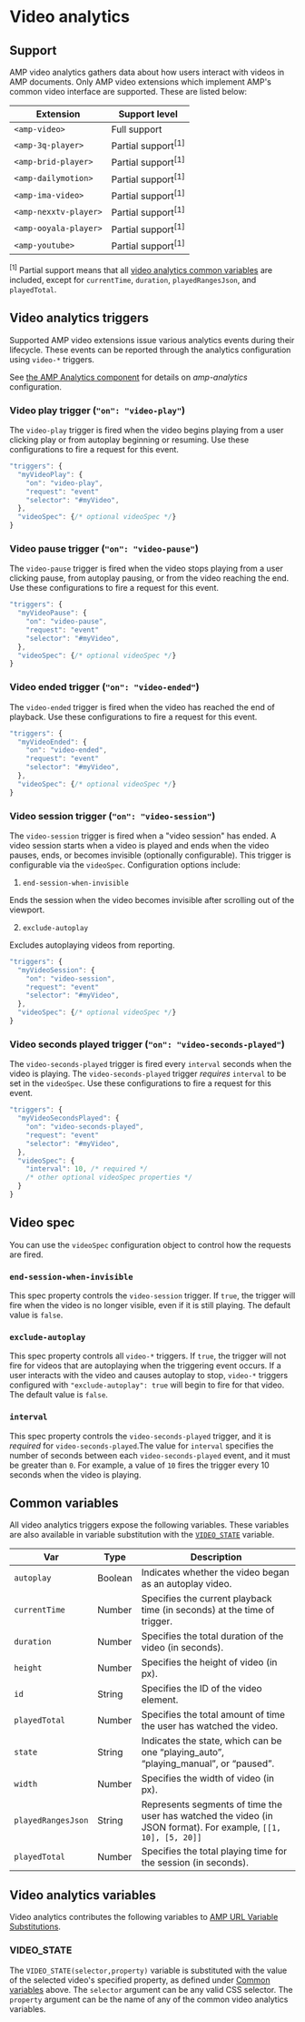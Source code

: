 <!---
Copyright 2017 The AMP HTML Authors. All Rights Reserved.

Licensed under the Apache License, Version 2.0 (the "License");
you may not use this file except in compliance with the License.
You may obtain a copy of the License at

      http://www.apache.org/licenses/LICENSE-2.0

Unless required by applicable law or agreed to in writing, software
distributed under the License is distributed on an "AS-IS" BASIS,
WITHOUT WARRANTIES OR CONDITIONS OF ANY KIND, either express or implied.
See the License for the specific language governing permissions and
limitations under the License.
-->

# Video analytics


## Support

AMP video analytics gathers data about how users interact with videos in AMP documents. Only AMP video extensions which implement AMP's common video interface are supported. These are listed below:

| Extension | Support level |
|--|--|
| `<amp-video>` | Full support |
| `<amp-3q-player>` | Partial support<sup>[1]</sup> |
| `<amp-brid-player>` | Partial support<sup>[1]</sup> |
| `<amp-dailymotion>` | Partial support<sup>[1]</sup> |
| `<amp-ima-video>` | Partial support<sup>[1]</sup> |
| `<amp-nexxtv-player>` | Partial support<sup>[1]</sup> |
| `<amp-ooyala-player>` | Partial support<sup>[1]</sup> |
| `<amp-youtube>` | Partial support<sup>[1]</sup> |
<sup>[1]</sup> Partial support means that all [video analytics common variables](#common-variables) are included, except for `currentTime`, `duration`, `playedRangesJson`, and `playedTotal`.


## Video analytics triggers

Supported AMP video extensions issue various analytics events during their lifecycle. These events can be reported through the analytics configuration using `video-*` triggers.

See [the AMP Analytics component](../amp-analytics/amp-analytics.md) for details on *amp-analytics* configuration.


### Video play trigger (`"on": "video-play"`)

The `video-play` trigger is fired when the video begins playing from a user clicking play or from autoplay beginning or resuming. Use these configurations to fire a request for this event.

```javascript
"triggers": {
  "myVideoPlay": {
    "on": "video-play",
    "request": "event"
    "selector": "#myVideo",
  },
  "videoSpec": {/* optional videoSpec */}
}
```

### Video pause trigger (`"on": "video-pause"`)

The `video-pause` trigger is fired when the video stops playing from a user clicking pause, from autoplay pausing, or from the video reaching the end. Use these configurations to fire a request for this event.

```javascript
"triggers": {
  "myVideoPause": {
    "on": "video-pause",
    "request": "event"
    "selector": "#myVideo",
  },
  "videoSpec": {/* optional videoSpec */}
}
```

### Video ended trigger (`"on": "video-ended"`)

The `video-ended` trigger is fired when the video has reached the end of playback. Use these configurations to fire a request for this event.

```javascript
"triggers": {
  "myVideoEnded": {
    "on": "video-ended",
    "request": "event"
    "selector": "#myVideo",
  },
  "videoSpec": {/* optional videoSpec */}
}
```

### Video session trigger (`"on": "video-session"`)

The `video-session` trigger is fired when a "video session" has ended. A video session starts when a video is played and ends when the video pauses, ends, or becomes invisible (optionally configurable). This trigger is configurable via the `videoSpec`. Configuration options include:

1. `end-session-when-invisible`

  Ends the session when the video becomes invisible after scrolling out of the viewport.

2. `exclude-autoplay`

  Excludes autoplaying videos from reporting.

```javascript
"triggers": {
  "myVideoSession": {
    "on": "video-session",
    "request": "event"
    "selector": "#myVideo",
  },
  "videoSpec": {/* optional videoSpec */}
}
```

### Video seconds played trigger (`"on": "video-seconds-played"`)

The `video-seconds-played` trigger is fired every `interval` seconds when the video is playing. The `video-seconds-played` trigger *requires* `interval` to be set in the `videoSpec`. Use these configurations to fire a request for this event.

```javascript
"triggers": {
  "myVideoSecondsPlayed": {
    "on": "video-seconds-played",
    "request": "event"
    "selector": "#myVideo",
  },
  "videoSpec": {
    "interval": 10, /* required */
    /* other optional videoSpec properties */
  }
}
```


## Video spec

You can use the `videoSpec` configuration object to control how the requests are fired.

### `end-session-when-invisible`

This spec property controls the `video-session` trigger. If `true`, the trigger will fire when the video is no longer visible, even if it is still playing. The default value is `false`.

### `exclude-autoplay`

This spec property controls all `video-*` triggers. If `true`, the trigger will not fire for videos that are autoplaying when the triggering event occurs. If a user interacts with the video and causes autoplay to stop, `video-*` triggers configured with `"exclude-autoplay": true` will begin to fire for that video. The default value is `false`.

### `interval`

This spec property controls the `video-seconds-played` trigger, and it is *required* for `video-seconds-played`.The value for `interval` specifies the number of seconds between each `video-seconds-played` event, and it must be greater than `0`. For example, a value of `10` fires the trigger every 10 seconds when the video is playing.


## Common variables

All video analytics triggers expose the following variables. These variables are also available in variable substitution with the [`VIDEO_STATE`](#VIDEO_STATE) variable.

| Var | Type | Description |
|--|--|--|
| `autoplay` | Boolean | Indicates whether the video began as an autoplay video. |
| `currentTime` | Number | Specifies the current playback time (in seconds) at the time of trigger. |
| `duration` | Number | Specifies the total duration of the video (in seconds). |
| `height` | Number | Specifies the height of video (in px). |
| `id` | String | Specifies the ID of the video element. |
| `playedTotal` | Number | Specifies the total amount of time the user has watched the video. |
| `state` | String | Indicates the state, which can be one “playing_auto”, “playing_manual”, or “paused”. |
| `width` | Number | Specifies the width of video (in px). |
| `playedRangesJson` | String | Represents segments of time the user has watched the video (in JSON format). For example, `[[1, 10], [5, 20]]` |
| `playedTotal` | Number | Specifies the total playing time for the session (in seconds). |


## Video analytics variables

Video analytics contributes the following variables to [AMP URL Variable Substitutions](../../spec/amp-var-substitutions.md).

### VIDEO_STATE

The `VIDEO_STATE(selector,property)` variable is substituted with the value of the selected video's specified property, as defined under [Common variables](#common-variables) above. The `selector` argument can be any valid CSS selector. The `property` argument can be the name of any of the common video analytics variables.
